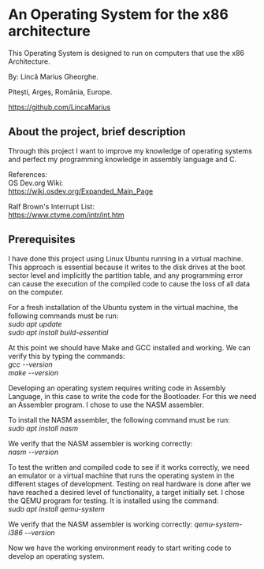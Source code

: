 # An Operating System for the x86 architecture
This Operating System is designed to run on computers that use the x86 Architecture.

By: Lincă Marius Gheorghe.

Pitești, Argeș, România, Europe.

https://github.com/LincaMarius

## About the project, brief description
Through this project I want to improve my knowledge of operating systems and perfect my programming knowledge in assembly language and C.

References: \
OS Dev.org Wiki: \
https://wiki.osdev.org/Expanded_Main_Page

Ralf Brown's Interrupt List: \
https://www.ctyme.com/intr/int.htm

## Prerequisites
I have done this project using Linux Ubuntu running in a virtual machine. This approach is essential because it writes to the disk drives at the boot sector level and implicitly the partition table, and any programming error can cause the execution of the compiled code to cause the loss of all data on the computer.

For a fresh installation of the Ubuntu system in the virtual machine, the following commands must be run: \
*sudo apt update* \
*sudo apt install build-essential*

At this point we should have Make and GCC installed and working. We can verify this by typing the commands: \
*gcc --version* \
*make --version*

Developing an operating system requires writing code in Assembly Language, in this case to write the code for the Bootloader. For this we need an Assembler program. I chose to use the NASM assembler.

To install the NASM assembler, the following command must be run: \
*sudo apt install nasm*

We verify that the NASM assembler is working correctly: \
*nasm --version*

To test the written and compiled code to see if it works correctly, we need an emulator or a virtual machine that runs the operating system in the different stages of development. Testing on real hardware is done after we have reached a desired level of functionality, a target initially set.
I chose the QEMU program for testing. It is installed using the command: \
*sudo apt install qemu-system*

We verify that the NASM assembler is working correctly:
*qemu-system-i386 --version*

Now we have the working environment ready to start writing code to develop an operating system.



